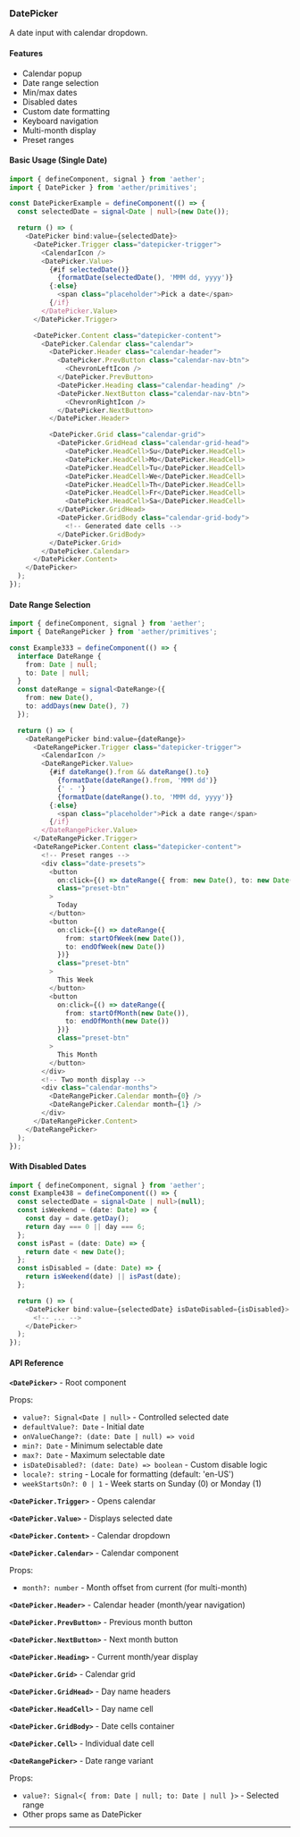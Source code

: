### DatePicker

A date input with calendar dropdown.

#### Features

- Calendar popup
- Date range selection
- Min/max dates
- Disabled dates
- Custom date formatting
- Keyboard navigation
- Multi-month display
- Preset ranges

#### Basic Usage (Single Date)

```typescript
import { defineComponent, signal } from 'aether';
import { DatePicker } from 'aether/primitives';

const DatePickerExample = defineComponent(() => {
  const selectedDate = signal<Date | null>(new Date());

  return () => (
    <DatePicker bind:value={selectedDate}>
      <DatePicker.Trigger class="datepicker-trigger">
        <CalendarIcon />
        <DatePicker.Value>
          {#if selectedDate()}
            {formatDate(selectedDate(), 'MMM dd, yyyy')}
          {:else}
            <span class="placeholder">Pick a date</span>
          {/if}
        </DatePicker.Value>
      </DatePicker.Trigger>

      <DatePicker.Content class="datepicker-content">
        <DatePicker.Calendar class="calendar">
          <DatePicker.Header class="calendar-header">
            <DatePicker.PrevButton class="calendar-nav-btn">
              <ChevronLeftIcon />
            </DatePicker.PrevButton>
            <DatePicker.Heading class="calendar-heading" />
            <DatePicker.NextButton class="calendar-nav-btn">
              <ChevronRightIcon />
            </DatePicker.NextButton>
          </DatePicker.Header>

          <DatePicker.Grid class="calendar-grid">
            <DatePicker.GridHead class="calendar-grid-head">
              <DatePicker.HeadCell>Su</DatePicker.HeadCell>
              <DatePicker.HeadCell>Mo</DatePicker.HeadCell>
              <DatePicker.HeadCell>Tu</DatePicker.HeadCell>
              <DatePicker.HeadCell>We</DatePicker.HeadCell>
              <DatePicker.HeadCell>Th</DatePicker.HeadCell>
              <DatePicker.HeadCell>Fr</DatePicker.HeadCell>
              <DatePicker.HeadCell>Sa</DatePicker.HeadCell>
            </DatePicker.GridHead>
            <DatePicker.GridBody class="calendar-grid-body">
              <!-- Generated date cells -->
            </DatePicker.GridBody>
          </DatePicker.Grid>
        </DatePicker.Calendar>
      </DatePicker.Content>
    </DatePicker>
  );
});
```

#### Date Range Selection

```typescript
import { defineComponent, signal } from 'aether';
import { DateRangePicker } from 'aether/primitives';

const Example333 = defineComponent(() => {
  interface DateRange {
    from: Date | null;
    to: Date | null;
  }
  const dateRange = signal<DateRange>({
    from: new Date(),
    to: addDays(new Date(), 7)
  });

  return () => (
    <DateRangePicker bind:value={dateRange}>
      <DateRangePicker.Trigger class="datepicker-trigger">
        <CalendarIcon />
        <DateRangePicker.Value>
          {#if dateRange().from && dateRange().to}
            {formatDate(dateRange().from, 'MMM dd')}
            {' - '}
            {formatDate(dateRange().to, 'MMM dd, yyyy')}
          {:else}
            <span class="placeholder">Pick a date range</span>
          {/if}
        </DateRangePicker.Value>
      </DateRangePicker.Trigger>
      <DateRangePicker.Content class="datepicker-content">
        <!-- Preset ranges -->
        <div class="date-presets">
          <button
            on:click={() => dateRange({ from: new Date(), to: new Date() })}
            class="preset-btn"
          >
            Today
          </button>
          <button
            on:click={() => dateRange({
              from: startOfWeek(new Date()),
              to: endOfWeek(new Date())
            })}
            class="preset-btn"
          >
            This Week
          </button>
          <button
            on:click={() => dateRange({
              from: startOfMonth(new Date()),
              to: endOfMonth(new Date())
            })}
            class="preset-btn"
          >
            This Month
          </button>
        </div>
        <!-- Two month display -->
        <div class="calendar-months">
          <DateRangePicker.Calendar month={0} />
          <DateRangePicker.Calendar month={1} />
        </div>
      </DateRangePicker.Content>
    </DateRangePicker>
  );
});
```

#### With Disabled Dates

```typescript
import { defineComponent, signal } from 'aether';
const Example438 = defineComponent(() => {
  const selectedDate = signal<Date | null>(null);
  const isWeekend = (date: Date) => {
    const day = date.getDay();
    return day === 0 || day === 6;
  };
  const isPast = (date: Date) => {
    return date < new Date();
  };
  const isDisabled = (date: Date) => {
    return isWeekend(date) || isPast(date);
  };

  return () => (
    <DatePicker bind:value={selectedDate} isDateDisabled={isDisabled}>
      <!-- ... -->
    </DatePicker>
  );
});
```

#### API Reference

**`<DatePicker>`** - Root component

Props:
- `value?: Signal<Date | null>` - Controlled selected date
- `defaultValue?: Date` - Initial date
- `onValueChange?: (date: Date | null) => void`
- `min?: Date` - Minimum selectable date
- `max?: Date` - Maximum selectable date
- `isDateDisabled?: (date: Date) => boolean` - Custom disable logic
- `locale?: string` - Locale for formatting (default: 'en-US')
- `weekStartsOn?: 0 | 1` - Week starts on Sunday (0) or Monday (1)

**`<DatePicker.Trigger>`** - Opens calendar

**`<DatePicker.Value>`** - Displays selected date

**`<DatePicker.Content>`** - Calendar dropdown

**`<DatePicker.Calendar>`** - Calendar component

Props:
- `month?: number` - Month offset from current (for multi-month)

**`<DatePicker.Header>`** - Calendar header (month/year navigation)

**`<DatePicker.PrevButton>`** - Previous month button

**`<DatePicker.NextButton>`** - Next month button

**`<DatePicker.Heading>`** - Current month/year display

**`<DatePicker.Grid>`** - Calendar grid

**`<DatePicker.GridHead>`** - Day name headers

**`<DatePicker.HeadCell>`** - Day name cell

**`<DatePicker.GridBody>`** - Date cells container

**`<DatePicker.Cell>`** - Individual date cell

**`<DateRangePicker>`** - Date range variant

Props:
- `value?: Signal<{ from: Date | null; to: Date | null }>` - Selected range
- Other props same as DatePicker

---

